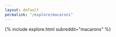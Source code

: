 ```yaml
---
layout: default
permalink: "/explore/macarons"
---
```


{% include explore.html subreddit="macarons" %}
